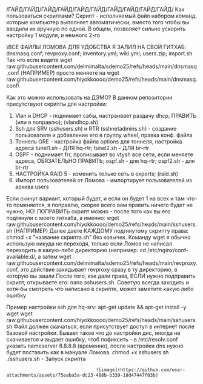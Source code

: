 /ГАЙД/ГАЙД/ГАЙД/ГАЙД/ГАЙД/ГАЙД/ГАЙД/ГАЙД/ГАЙД/ГАЙД/
Как пользоваться скриптами?
Скрипт - исполняемый файл набором команд, которые компьютер выполняет автоматически, вместо того чтобы вы вводили их вручную по одной.
В общем, позволяет сильно ускорить настройку 1 модуля, и немного 2-го

\ВСЕ ФАЙЛЫ ЛОМОВА ДЛЯ УДОБСТВА Я ЗАЛИЛ НА СВОЙ ГИТХАБ: dnsmasq.conf; revproxy.conf; inventory.yml; wiki.yml; users.zip; import.sh
Так что если видете wget raw.githubusercontent.com/delmimalta/sdemo25/refs/heads/main/dnsmasq.conf (НАПРИМЕР) просто меняете на wget raw.githubusercontent.com/hiyokkoooo/demo25/refs/heads/main/dnsmasq.conf\


Как это можно использовать на ДЭМО?
В данном репозитории присутствуют скрипты для настройки:
1) Vlan и DHCP - поднимает сабы, настраивает раздачу dhcp, ПРАВИТЬ (или я поправлю); (vlandhcp.sh)
2) Ssh для SRV (sshusers.sh) и RTR (sshnetadmins.sh) - создание пользователя и добавление его в группу wheel, правка конф. файла
3) Тоннель GRE - настройка файла options для тоннеля, настройка адреса tunel1.sh - ДЛЯ hq-rtr; tunel2.sh - ДЛЯ br-rtr
4) OSPF - поднимает frr, прописывает во vtysh все сети, если меняете адреса, ОБЯЗАТЕЛЬНО ПРАВИТЬ; ospf.sh - для hq-rtr; ospf2.sh - для br-rtr
5) НАСТРОЙКА RAID 5 - изменить только сеть в exports; (raid.sh)
6) Импорт пользователей от Ломова - импортирует пользователей из архива users


 
Если скинут вариант, который будет, и если он будет 1 на всех и там что-то поменяется, я поправлю, скорее всего вам править ничего будет не нужно, НО! ПОПРАВИТЬ скрипт можно - после того как вы его подтянули с моего гитхаба, а именно: wget raw.githubusercontent.com/hiyokkoooo/demo25/refs/heads/main/sshusers.sh (НАПРИМЕР)
Далее даете КАЖДОМУ подтянутому скрипту права: chmod +x "название скрипта.sh" без ковычек. 
Команду wget я обычно использую никуда не переходя, только если Ломов не написал переходить в какую-либо директорию (например: cd /etc/nginx/conf-available.d/, а затем wget raw.githubusercontent.com/delmimalta/sdemo25/refs/heads/main/revproxy.conf, это действие закидывает revproxy сразу в ту директорию, в которую вы зашли
После того, как дали права, ЕСЛИ нужно подправить скрипт, открываете его: nano sshusers.sh. Советую всегда заходить и хотя-бы смотреть что написано в скрипте, может заметите какую либо ошибку




Пример настройки ssh для hq-srv:
apt-get update && apt-get install -y wget
wget raw.githubusercontent.com/hiyokkoooo/demo25/refs/heads/main/sshusers.sh
      Файл должен скачаться, если присутствует доступ в интернет после базовой настройки. Бывает такое что до настройки днс, иногда не скачивается и выдает ошибку, чтоб пофиксить - в /etc/resolv.conf указать nameserver 8.8.8.8 (временно), после настройки dns нужно будет поставить как в мануале Ломова.
chmod +x sshusers.sh
./sshusers.sh - Запуск скрипта



                                     ![image](https://github.com/user-attachments/assets/75eaba5a-dc23-488b-b339-18d47447f03b)
